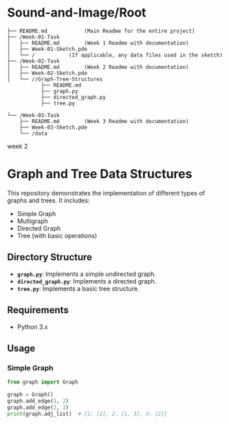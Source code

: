 # Sound-and-Image/Root
    ├── README.md            (Main Readme for the entire project)
    ├── /Week-01-Task
    │   ├── README.md        (Week 1 Readme with documentation)
    │   ├── Week-01-Sketch.pde
    │   └── /           (If applicable, any data files used in the sketch)
    ├── /Week-02-Task
    │   ├── README.md        (Week 2 Readme with documentation)
    │   ├── Week-02-Sketch.pde
    │   └── //Graph-Tree-Structures
               ├── README.md
               ├── graph.py
               ├── directed_graph.py
               ├── tree.py

    └── /Week-03-Task
        ├── README.md        (Week 3 Readme with documentation)
        ├── Week-03-Sketch.pde
        └── /data
week 2
# Graph and Tree Data Structures

This repository demonstrates the implementation of different types of graphs and trees. It includes:
- Simple Graph
- Multigraph
- Directed Graph
- Tree (with basic operations)

## Directory Structure

- **`graph.py`**: Implements a simple undirected graph.
- **`directed_graph.py`**: Implements a directed graph.
- **`tree.py`**: Implements a basic tree structure.

## Requirements

- Python 3.x

## Usage

### Simple Graph

```python
from graph import Graph

graph = Graph()
graph.add_edge(1, 2)
graph.add_edge(2, 3)
print(graph.adj_list)  # {1: [2], 2: [1, 3], 3: [2]}


